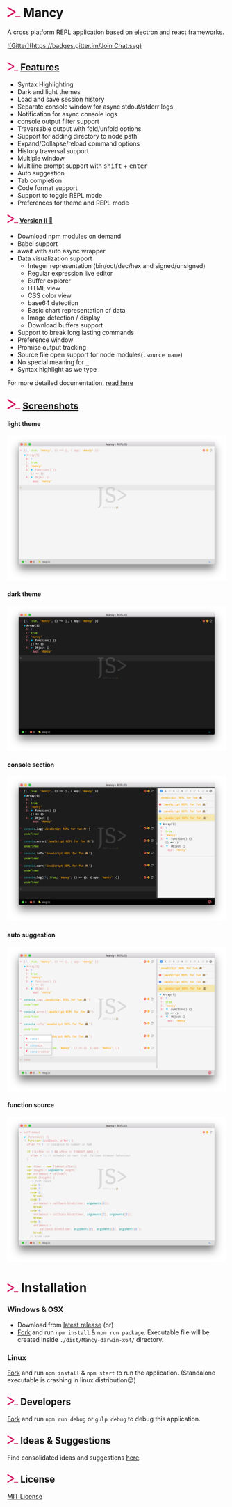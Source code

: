 # <img src="icons/mancy.png" width="30">&nbsp;Mancy

A cross platform REPL application based on electron and react frameworks.

[![Gitter](https://badges.gitter.im/Join Chat.svg)](https://gitter.im/princejwesley/Mancy)

## <img src="icons/mancy.png" width="25">&nbsp;[Features](http://mancy-re.pl)

- Syntax Highlighting
- Dark and light themes
- Load and save session history
- Separate console window for async stdout/stderr logs
- Notification for async console logs
- console output filter support
- Traversable output with fold/unfold options
- Support for adding directory to node path
- Expand/Collapse/reload command options
- History traversal support
- Multiple window
- Multiline prompt support with <kbd>shift</kbd> + <kbd>enter</kbd>
- Auto suggestion
- Tab completion
- Code format support
- Support to toggle REPL mode
- Preferences for theme and REPL mode

#### <img src="icons/mancy.png" width="25">&nbsp;[Version II :star2:](https://github.com/princejwesley/Mancy/wiki/Version-II)

-  Download npm modules on demand
-  Babel support
-  await with auto async wrapper
-  Data visualization support
   -  Integer representation (bin/oct/dec/hex and signed/unsigned)
   -  Regular expression live editor
   -  Buffer explorer
   -  HTML view
   -  CSS color view
   -  base64 detection
   -  Basic chart representation of data
   -  Image detection / display
   -  Download buffers support
-  Support to break long lasting commands
-  Preference window
-  Promise output tracking
-  Source file open support for node modules(`.source name`)
-  No special meaning for `_`
-  Syntax highlight as we type

For more detailed documentation, [read here](https://github.com/princejwesley/Mancy/wiki/Version-II)

## <img src="icons/mancy.png" width="30">&nbsp;[Screenshots](http://mancy-re.pl)

#### light theme
<img src="images/light-theme.png">

#### dark theme
<img src="images/dark-theme.png">

#### console section
<img src="images/console-window.png">

#### auto suggestion
<img src="images/auto-suggestion.png">

#### function source
<img src="images/source.png">


# <img src="icons/mancy.png" width="25">&nbsp;Installation
### Windows & OSX
- Download from [latest release](https://github.com/princejwesley/Mancy/releases/latest) (or)
- [Fork](https://github.com/princejwesley/Mancy/) and run `npm install` & `npm run package`. Executable file will be created inside `./dist/Mancy-darwin-x64/` directory.

### Linux
[Fork](https://github.com/princejwesley/Mancy/) and run `npm install` & `npm start` to run the application. (Standalone executable is crashing in linux distribution😔)

## <img src="icons/mancy.png" width="25">&nbsp;Developers

[Fork](https://github.com/princejwesley/Mancy/) and run `npm run debug` or `gulp debug` to debug this application.

## <img src="icons/mancy.png" width="25">&nbsp;Ideas & Suggestions
 Find consolidated ideas and suggestions [here](https://github.com/princejwesley/Mancy/wiki/Ideas-&-Suggestions).

## <img src="icons/mancy.png" width="25">&nbsp;License
[MIT License](https://github.com/princejwesley/Mancy/blob/master/LICENSE)
